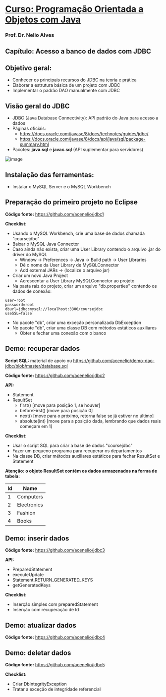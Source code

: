 # [Curso: Programação Orientada a Objetos com Java](https://www.udemy.com/course/java-curso-completo)

### Prof. Dr. Nelio Alves

## Capítulo: Acesso a banco de dados com JDBC

## Objetivo geral:

- Conhecer os principais recursos do JDBC na teoria e prática
- Elaborar a estrutura básica de um projeto com JDBC
- Implementar o padrão DAO manualmente com JDBC

## Visão geral do JDBC

- JDBC (Java Database Connectivity): API padrão do Java para acesso a dados
- Páginas oficiais:
  - https://docs.oracle.com/javase/8/docs/technotes/guides/jdbc/
  - https://docs.oracle.com/javase/8/docs/api/java/sql/package-summary.html
- Pacotes: **java.sql** e **javax.sql** (API suplementar para servidores)

![image](https://user-images.githubusercontent.com/56324728/90773284-0ac35280-e2cc-11ea-84d0-273932623bc9.png)

## Instalação das ferramentas:

- Instalar o MySQL Server e o MySQL Workbench

## Preparação do primeiro projeto no Eclipse

**Código fonte:** https://github.com/acenelio/jdbc1

**Checklist:**
- Usando o MySQL Workbench, crie uma base de dados chamada "coursejdbc"
- Baixar o MySQL Java Connector
- Caso ainda não exista, criar uma User Library contendo o arquivo .jar do driver do MySQL
  - Window -> Preferences -> Java -> Build path -> User Libraries
  - Dê o nome da User Library de MySQLConnector
  - Add external JARs -> (localize o arquivo jar)
- Criar um novo Java Project
  - Acrescentar a User Library MySQLConnector ao projeto
- Na pasta raiz do projeto, criar um arquivo "db.properties" contendo os dados de conexão:

```
user=root
password=root
dburl=jdbc:mysql://localhost:3306/coursejdbc
useSSL=false
```

- No pacote "db", criar uma exceção personalizada DbException
- No pacote "db", criar uma classe DB com métodos estáticos auxiliares
  - Obter e fechar uma conexão com o banco
  
## Demo: recuperar dados

**Script SQL:** material de apoio ou https://github.com/acenelio/demo-dao-jdbc/blob/master/database.sql

**Código fonte:** https://github.com/acenelio/jdbc2

**API:**
- Statement
- ResultSet
  - first() [move para posição 1, se houver]
  - beforeFirst() [move para posição 0]
  - next() [move para o próximo, retorna false se já estiver no último]
  - absolute(int) [move para a posição dada, lembrando que dados reais começam em 1]
  
**Checklist:**
- Usar o script SQL para criar a base de dados "coursejdbc"
- Fazer um pequeno programa para recuperar os departamentos
- Na classe DB, criar métodos auxiliares estáticos para fechar ResultSet e Statement
  
**Atenção: o objeto ResultSet contém os
dados armazenados na forma de tabela:**

| Id | Name         |
|--- | ---          |
| 1  | Computers    |
| 2  | Electronics  |
| 3  | Fashion      |
| 4  | Books        |

## Demo: inserir dados

**Código fonte:** https://github.com/acenelio/jdbc3

**API:**
- PreparedStatement
- executeUpdate
- Statement.RETURN_GENERATED_KEYS
- getGeneratedKeys

**Checklist:**
- Inserção simples com preparedStatement
- Inserção com recuperação de Id

## Demo: atualizar dados

**Código fonte:** https://github.com/acenelio/jdbc4

## Demo: deletar dados

**Código fonte:** https://github.com/acenelio/jdbc5

**Checklist:**
- Criar DbIntegrityException
- Tratar a exceção de integridade referencial
